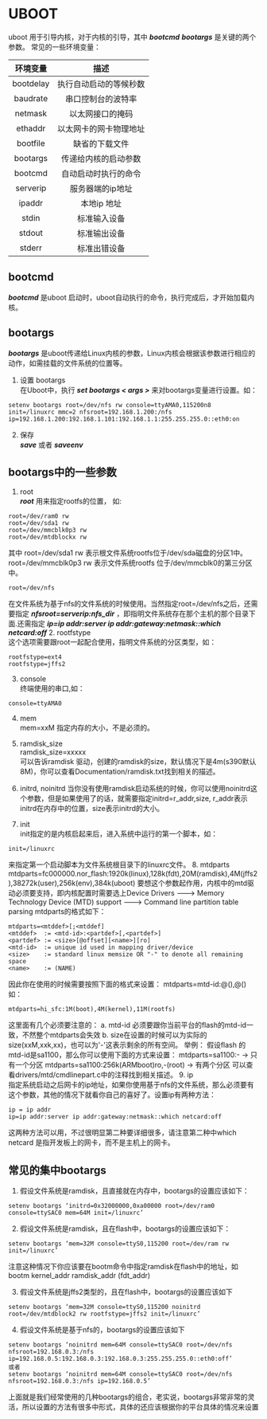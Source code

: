 # UBOOT
uboot 用于引导内核，对于内核的引导，其中 ***bootcmd*** ***bootargs*** 是关键的两个参数。
常见的一些环境变量：

|环境变量 | 描述|
|:-------:|:-----:|
|bootdelay |  执行自动启动的等候秒数|
|baudrate| 串口控制台的波特率|
|netmask|  以太网接口的掩码|
|ethaddr|  以太网卡的网卡物理地址|
|bootfile|  缺省的下载文件|
|bootargs| 传递给内核的启动参数|
|bootcmd| 自动启动时执行的命令|
|serverip| 服务器端的ip地址|
|ipaddr| 本地ip 地址|
|stdin| 标准输入设备|
|stdout|  标准输出设备|
|stderr|  标准出错设备|
## bootcmd
***bootcmd*** 是uboot 启动时，uboot自动执行的命令，执行完成后，才开始加载内核。
## bootargs
***bootargs*** 是uboot传递给Linux内核的参数，Linux内核会根据该参数进行相应的动作，如需挂载的文件系统的位置等。
1. 设置 bootargs  
在Uboot中，执行 ***set bootargs < args >*** 来对bootargs变量进行设置。如：
```
setenv bootargs root=/dev/nfs rw console=ttyAMA0,115200n8 init=/linuxrc mmc=2 nfsroot=192.168.1.200:/nfs ip=192.168.1.200:192.168.1.101:192.168.1.1:255.255.255.0::eth0:on
```
2. 保存  
***save*** 或者 ***saveenv***

## bootargs中的一些参数
1.  root  
***root*** 用来指定rootfs的位置， 如:
```
root=/dev/ram0 rw
root=/dev/sda1 rw
root=/dev/mmcblk0p3 rw
root=/dev/mtdblockx rw
```
其中 root=/dev/sda1 rw 表示根文件系统rootfs位于/dev/sda磁盘的分区1中。  
root=/dev/mmcblk0p3 rw 表示文件系统rootfs 位于/dev/mmcblk0的第三分区中。
```
root=/dev/nfs
```
在文件系统为基于nfs的文件系统的时候使用。当然指定root=/dev/nfs之后，还需要指定 ***nfsroot=serverip:nfs_dir*** ，即指明文件系统存在那个主机的那个目录下面.还需指定 ***ip=ip addr:server ip addr:gateway:netmask::which netcard:off***
2.  rootfstype  
这个选项需要跟root一起配合使用，指明文件系统的分区类型，如：
```
rootfstype=ext4
rootfstype=jffs2
```
3. console  
终端使用的串口,如：
```
console=ttyAMA0
```

4. mem  
mem=xxM 指定内存的大小，不是必须的。

5. ramdisk_size  
ramdisk_size=xxxxx  
可以告诉ramdisk 驱动，创建的ramdisk的size，默认情况下是4m(s390默认8M)，你可以查看Documentation/ramdisk.txt找到相关的描述。
6. initrd, noinitrd
当你没有使用ramdisk启动系统的时候，你可以使用noinitrd这个参数，但是如果使用了的话，就需要指定initrd=r_addr,size, r_addr表示initrd在内存中的位置，size表示initrd的大小。
7. init  
init指定的是内核启起来后，进入系统中运行的第一个脚本，如：
```
init=/linuxrc
```
来指定第一个启动脚本为文件系统根目录下的linuxrc文件。
8. mtdparts  
mtdparts=fc000000.nor_flash:1920k(linux),128k(fdt),20M(ramdisk),4M(jffs2),38272k(user),256k(env),384k(uboot)
要想这个参数起作用，内核中的mtd驱动必须要支持，即内核配置时需要选上Device Drivers  ---> Memory Technology Device (MTD) support  ---> Command line partition table parsing
mtdparts的格式如下：
```
mtdparts=<mtddef>[;<mtddef]
<mtddef>  := <mtd-id>:<partdef>[,<partdef>]
<partdef> := <size>[@offset][<name>][ro]
<mtd-id>  := unique id used in mapping driver/device
<size>    := standard linux memsize OR "-" to denote all remaining space
<name>    := (NAME)
```
因此你在使用的时候需要按照下面的格式来设置：
mtdparts=mtd-id:<size1>@<offset1>(<name1>),<size2>@<offset2>(<name2>)
如：
```
mtdparts=hi_sfc:1M(boot),4M(kernel),11M(rootfs)
```
这里面有几个必须要注意的：
a.  mtd-id 必须要跟你当前平台的flash的mtd-id一致，不然整个mtdparts会失效
b.  size在设置的时候可以为实际的size(xxM,xxk,xx)，也可以为'-'这表示剩余的所有空间。
举例：
假设flash 的mtd-id是sa1100，那么你可以使用下面的方式来设置：
mtdparts=sa1100:-     →  只有一个分区
mtdparts=sa1100:256k(ARMboot)ro,-(root)  →  有两个分区
可以查看drivers/mtd/cmdlinepart.c中的注释找到相关描述。
9. ip  
指定系统启动之后网卡的ip地址，如果你使用基于nfs的文件系统，那么必须要有这个参数，其他的情况下就看你自己的喜好了。设置ip有两种方法：
```
ip = ip addr
ip=ip addr:server ip addr:gateway:netmask::which netcard:off
```
这两种方法可以用，不过很明显第二种要详细很多，请注意第二种中which netcard 是指开发板上的网卡，而不是主机上的网卡。

## 常见的集中bootargs
1. 假设文件系统是ramdisk，且直接就在内存中，bootargs的设置应该如下：
```
setenv bootargs ‘initrd=0x32000000,0xa00000 root=/dev/ram0 console=ttySAC0 mem=64M init=/linuxrc’
```

2. 假设文件系统是ramdisk，且在flash中，bootargs的设置应该如下：
```
setenv bootargs ‘mem=32M console=ttyS0,115200 root=/dev/ram rw init=/linuxrc’
```
注意这种情况下你应该要在bootm命令中指定ramdisk在flash中的地址，如bootm kernel_addr ramdisk_addr (fdt_addr)

3. 假设文件系统是jffs2类型的，且在flash中，bootargs的设置应该如下
```
setenv bootargs ‘mem=32M console=ttyS0,115200 noinitrd root=/dev/mtdblock2 rw rootfstype=jffs2 init=/linuxrc’
```
4. 假设文件系统是基于nfs的，bootargs的设置应该如下
```
setenv bootargs ‘noinitrd mem=64M console=ttySAC0 root=/dev/nfs nfsroot=192.168.0.3:/nfs ip=192.168.0.5:192.168.0.3:192.168.0.3:255.255.255.0::eth0:off’
或者
setenv bootargs ‘noinitrd mem=64M console=ttySAC0 root=/dev/nfs nfsroot=192.168.0.3:/nfs ip=192.168.0.5’
```

上面就是我们经常使用的几种bootargs的组合，老实说，bootargs非常非常的灵活，所以设置的方法有很多中形式，具体的还应该根据你的平台具体的情况来设置
